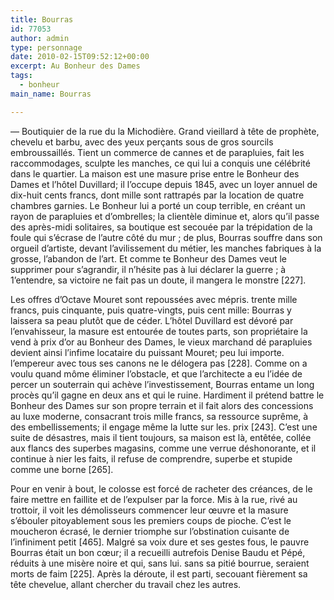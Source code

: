 ```yaml
---
title: Bourras
id: 77053
author: admin
type: personnage
date: 2010-02-15T09:52:12+00:00
excerpt: Au Bonheur des Dames
tags:
  - bonheur
main_name: Bourras

---
```

— Boutiquier de la rue du la Michodière. Grand vieillard à tête de prophète, chevelu et barbu, avec des yeux perçants sous de gros sourcils embroussaillés. Tient un commerce de cannes et de parapluies, fait les raccommodages, sculpte les manches, ce qui lui a conquis une célébrité dans le quartier. La maison est une masure prise entre le Bonheur des Dames et l&rsquo;hôtel Duvillard; il l&rsquo;occupe depuis 1845, avec un loyer annuel de dix-huit cents francs, dont mille sont rattrapés par la location de quatre chambres garnies. Le Bonheur lui a porté un coup terrible, en créant un rayon de parapluies et d&rsquo;ombrelles; la clientèle diminue et, alors qu&rsquo;il passe des après-midi solitaires, sa boutique est secouée par la trépidation de la foule qui s&rsquo;écrase de l&rsquo;autre côté du mur ; de plus, Bourras souffre dans son orgueil d&rsquo;artiste, devant l&rsquo;avilissement du métier, les manches fabriques à la grosse, l&rsquo;abandon de l&rsquo;art. Et comme te Bonheur des Dames veut le supprimer pour s&rsquo;agrandir, il n&rsquo;hésite pas à lui déclarer la guerre ; à 1&rsquo;entendre, sa victoire ne fait pas un doute, il mangera le monstre [227].

Les offres d&rsquo;Octave Mouret sont repoussées avec mépris. trente mille francs, puis cinquante, puis quatre-vingts, puis cent mille: Bourras y laissera sa peau plutôt que de céder. L&rsquo;hôtel Duvillard est dévoré par l&rsquo;envahisseur, la masure est entourée de toutes parts, son propriétaire la vend à prix d&rsquo;or au Bonheur des Dames, le vieux marchand dé parapluies devient ainsi l&rsquo;infime locataire du puissant Mouret; peu lui importe. l&rsquo;empereur avec tous ses canons ne le délogera pas [228]. Comme on a voulu quand môme éliminer l&rsquo;obstacle, et que l&rsquo;architecte a eu l&rsquo;idée de percer un souterrain qui achève l&rsquo;investissement, Bourras entame un long procès qu&rsquo;il gagne en deux ans et qui le ruine. Hardiment il prétend battre le Bonheur des Dames sur son propre terrain et il fait alors des concessions au luxe moderne, consacrant trois mille francs, sa ressource suprême, à des embellissements; il engage même la lutte sur les. prix [243]. C&rsquo;est une suite de désastres, mais il tient toujours, sa maison est là, entêtée, collée aux flancs des superbes magasins, comme une verrue déshonorante, et il continue à nier les faits, il refuse de comprendre, superbe et stupide comme une borne [265].

Pour en venir à bout, le colosse est forcé de racheter des créances, de le faire mettre en faillite et de l&rsquo;expulser par la force. Mis à la rue, rivé au trottoir, il voit les démolisseurs commencer leur œuvre et la masure s&rsquo;ébouler pitoyablement sous les premiers coups de pioche. C&rsquo;est le moucheron écrasé, le dernier triomphe sur l&rsquo;obstination cuisante de l&rsquo;infiniment petit [465]. Malgré sa voix dure et ses gestes fous, le pauvre Bourras était un bon cœur; il a recueilli autrefois Denise Baudu et Pépé, réduits à une misère noire et qui, sans lui. sans sa pitié bourrue, seraient morts de faim [225]. Après la déroute, il est parti, secouant fièrement sa tête chevelue, allant chercher du travail chez les autres. 